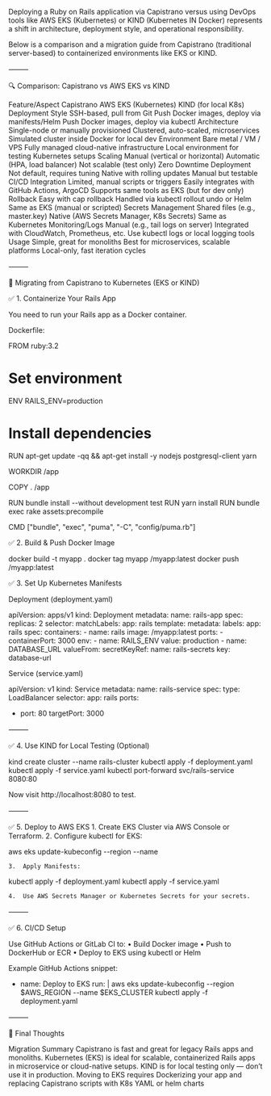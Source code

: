 Deploying a Ruby on Rails application via Capistrano versus using DevOps tools like AWS EKS (Kubernetes) or KIND (Kubernetes IN Docker) represents a shift in architecture, deployment style, and operational responsibility.

Below is a comparison and a migration guide from Capistrano (traditional server-based) to containerized environments like EKS or KIND.

⸻

🔍 Comparison: Capistrano vs AWS EKS vs KIND

Feature/Aspect	Capistrano	AWS EKS (Kubernetes)	KIND (for local K8s)
Deployment Style	SSH-based, pull from Git	Push Docker images, deploy via manifests/Helm	Push Docker images, deploy via kubectl
Architecture	Single-node or manually provisioned	Clustered, auto-scaled, microservices	Simulated cluster inside Docker for local dev
Environment	Bare metal / VM / VPS	Fully managed cloud-native infrastructure	Local environment for testing Kubernetes setups
Scaling	Manual (vertical or horizontal)	Automatic (HPA, load balancer)	Not scalable (test only)
Zero Downtime Deployment	Not default, requires tuning	Native with rolling updates	Manual but testable
CI/CD Integration	Limited, manual scripts or triggers	Easily integrates with GitHub Actions, ArgoCD	Supports same tools as EKS (but for dev only)
Rollback	Easy with cap rollback	Handled via kubectl rollout undo or Helm	Same as EKS (manual or scripted)
Secrets Management	Shared files (e.g., master.key)	Native (AWS Secrets Manager, K8s Secrets)	Same as Kubernetes
Monitoring/Logs	Manual (e.g., tail logs on server)	Integrated with CloudWatch, Prometheus, etc.	Use kubectl logs or local logging tools
Usage	Simple, great for monoliths	Best for microservices, scalable platforms	Local-only, fast iteration cycles


⸻

🧭 Migrating from Capistrano to Kubernetes (EKS or KIND)

✅ 1. Containerize Your Rails App

You need to run your Rails app as a Docker container.

Dockerfile:

FROM ruby:3.2

# Set environment
ENV RAILS_ENV=production

# Install dependencies
RUN apt-get update -qq && apt-get install -y nodejs postgresql-client yarn

WORKDIR /app

COPY . /app

RUN bundle install --without development test
RUN yarn install
RUN bundle exec rake assets:precompile

CMD ["bundle", "exec", "puma", "-C", "config/puma.rb"]

✅ 2. Build & Push Docker Image

docker build -t myapp .
docker tag myapp <your-dockerhub-or-ecr-repo>/myapp:latest
docker push <your-dockerhub-or-ecr-repo>/myapp:latest

✅ 3. Set Up Kubernetes Manifests

Deployment (deployment.yaml)

apiVersion: apps/v1
kind: Deployment
metadata:
  name: rails-app
spec:
  replicas: 2
  selector:
    matchLabels:
      app: rails
  template:
    metadata:
      labels:
        app: rails
    spec:
      containers:
      - name: rails
        image: <your-docker-repo>/myapp:latest
        ports:
        - containerPort: 3000
        env:
        - name: RAILS_ENV
          value: production
        - name: DATABASE_URL
          valueFrom:
            secretKeyRef:
              name: rails-secrets
              key: database-url

Service (service.yaml)

apiVersion: v1
kind: Service
metadata:
  name: rails-service
spec:
  type: LoadBalancer
  selector:
    app: rails
  ports:
  - port: 80
    targetPort: 3000


⸻

✅ 4. Use KIND for Local Testing (Optional)

kind create cluster --name rails-cluster
kubectl apply -f deployment.yaml
kubectl apply -f service.yaml
kubectl port-forward svc/rails-service 8080:80

Now visit http://localhost:8080 to test.

⸻

✅ 5. Deploy to AWS EKS
	1.	Create EKS Cluster via AWS Console or Terraform.
	2.	Configure kubectl for EKS:

aws eks update-kubeconfig --region <region> --name <cluster-name>


	3.	Apply Manifests:

kubectl apply -f deployment.yaml
kubectl apply -f service.yaml


	4.	Use AWS Secrets Manager or Kubernetes Secrets for your secrets.

⸻

✅ 6. CI/CD Setup

Use GitHub Actions or GitLab CI to:
	•	Build Docker image
	•	Push to DockerHub or ECR
	•	Deploy to EKS using kubectl or Helm

Example GitHub Actions snippet:

- name: Deploy to EKS
  run: |
    aws eks update-kubeconfig --region $AWS_REGION --name $EKS_CLUSTER
    kubectl apply -f deployment.yaml


⸻

🏁 Final Thoughts

Migration Summary
Capistrano is fast and great for legacy Rails apps and monoliths.
Kubernetes (EKS) is ideal for scalable, containerized Rails apps in microservice or cloud-native setups.
KIND is for local testing only — don’t use it in production.
Moving to EKS requires Dockerizing your app and replacing Capistrano scripts with K8s YAML or helm charts
